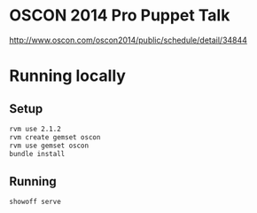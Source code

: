 # OSCON 2014 Pro Puppet Talk

http://www.oscon.com/oscon2014/public/schedule/detail/34844

# Running locally

## Setup

```bash
rvm use 2.1.2
rvm create gemset oscon
rvm use gemset oscon
bundle install
```

## Running

    showoff serve

